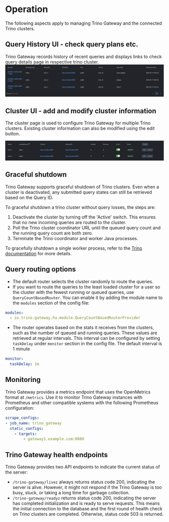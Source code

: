 # Operation

The following aspects apply to managing Trino Gateway and the connected Trino
clusters.

## Query History UI - check query plans etc.

Trino Gateway records history of recent queries and displays links to check query
details page in respective trino cluster.
![trino.gateway.io](./assets/trinogateway_query_history.png)

## Cluster UI - add and modify cluster information

The cluster page is used to configure Trino Gateway for multiple Trino clusters.
Existing cluster information can also be modified using the edit button.

![trino.gateway.io/entity](./assets/trinogateway_cluster_page.png)


## Graceful shutdown

Trino Gateway supports graceful shutdown of Trino clusters. Even when a cluster
is deactivated, any submitted query states can still be retrieved based on the
Query ID.

To graceful shutdown a trino cluster without query losses, the steps are:

1. Deactivate the cluster by turning off the 'Active' switch. This ensures that no 
   new incoming queries are routed to the cluster.
2. Poll the Trino cluster coordinator URL until the queued query count and the
   running query count are both zero.
3. Terminate the Trino coordinator and worker Java processes.

To gracefully shutdown a single worker process, refer to the [Trino 
documentation](https://trino.io/docs/current/admin/graceful-shutdown.html) for
more details.

## Query routing options

- The default router selects the cluster randomly to route the queries. 
- If you want to route the queries to the least loaded cluster for a user
  so the cluster with the fewest running or queued queries,
use `QueryCountBasedRouter`. You can enable it by adding the module name 
to the `modules` section of the config file:

```yaml
modules:
  - io.trino.gateway.ha.module.QueryCountBasedRouterProvider
```
- The router operates based on the stats it receives from the clusters, such as 
the number of queued and running queries. These values are retrieved at regular 
intervals. This interval can be configured by setting `taskDelay` under
`monitor` section in the config file. The default interval is 1 minute
```yaml
monitor:
  taskDelay: 1m
```

## Monitoring <a name="monitoring"></a>

Trino Gateway provides a metrics endpoint that uses the OpenMetrics format at 
`/metrics`. Use it to monitor Trino Gateway instances with Prometheus and 
other compatible systems with the following Prometheus configuration:

```yaml
scrape_configs:
- job_name: trino_gateway
  static_configs:
    - targets:
        - gateway1.example.com:8080
```

## Trino Gateway health endpoints

Trino Gateway provides two API endpoints to indicate the current status of the server:

* `/trino-gateway/livez` always returns status code 200, indicating the server is
alive. However, it might not respond if the Trino Gateway is too busy, stuck, or
taking a long time for garbage collection.
* `/trino-gateway/readyz` returns status code 200, indicating the server has
completed initialization and is ready to serve requests. This means the initial
connection to the database and the first round of health check on Trino clusters
are completed. Otherwise, status code 503 is returned.

